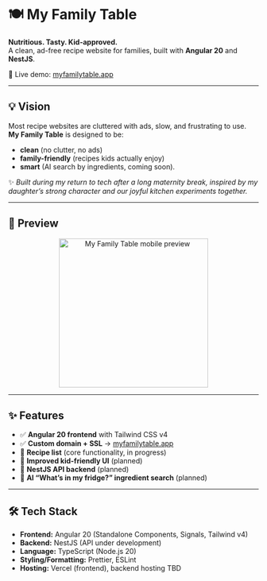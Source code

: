 # 🍽️ My Family Table

**Nutritious. Tasty. Kid-approved.**  
A clean, ad-free recipe website for families, built with **Angular 20** and **NestJS**.  

🔗 Live demo: [myfamilytable.app](https://www.myfamilytable.app)

---

## 💡 Vision

Most recipe websites are cluttered with ads, slow, and frustrating to use.  
**My Family Table** is designed to be:

- **clean** (no clutter, no ads)  
- **family-friendly** (recipes kids actually enjoy)  
- **smart** (AI search by ingredients, coming soon).  

✨ *Built during my return to tech after a long maternity break, inspired by my daughter’s strong character and our joyful kitchen experiments together.*  

---

## 📸 Preview

<p align="center">
  <img src="docs/mobile-preview.png" alt="My Family Table mobile preview" width="300"/>
</p>

---

## ✨ Features

- ✅ **Angular 20 frontend** with Tailwind CSS v4  
- ✅ **Custom domain + SSL** → [myfamilytable.app](https://www.myfamilytable.app)  
- 🚧 **Recipe list** (core functionality, in progress)  
- 🚧 **Improved kid-friendly UI** (planned)  
- 🚧 **NestJS API backend** (planned)  
- 🚧 **AI “What’s in my fridge?” ingredient search** (planned)  

---

## 🛠️ Tech Stack

- **Frontend:** Angular 20 (Standalone Components, Signals, Tailwind v4)  
- **Backend:** NestJS (API under development)  
- **Language:** TypeScript (Node.js 20)  
- **Styling/Formatting:** Prettier, ESLint  
- **Hosting:** Vercel (frontend), backend hosting TBD  

